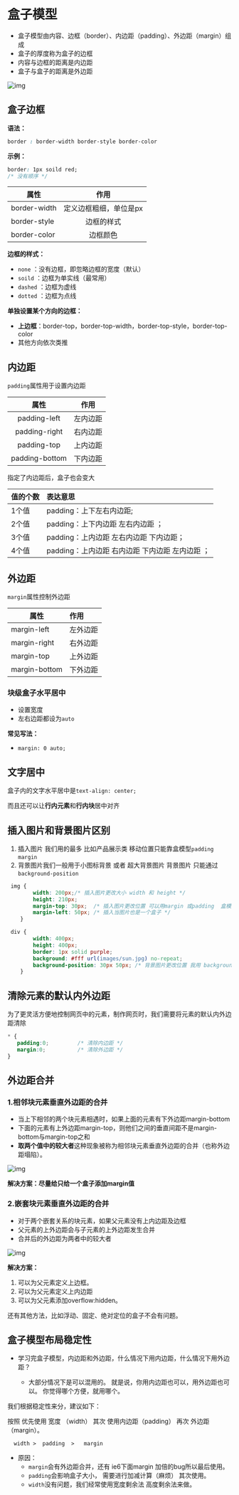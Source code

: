 # 盒子模型

* 盒子模型由内容、边框（border）、内边距（padding）、外边距（margin）组成
* 盒子的厚度称为盒子的边框
* 内容与边框的距离是内边距
* 盒子与盒子的距离是外边距

![img](https://github.com/hahaha28/photos/raw/master/notebooks/Web/标准盒子模型.png)



## 盒子边框

**语法：**

```css
border : border-width border-style border-color
```

**示例：**

```css
border: 1px soild red;	
/* 没有顺序 */
```

| 属性         |          作用          |
| ------------ | :--------------------: |
| border-width | 定义边框粗细，单位是px |
| border-style |       边框的样式       |
| border-color |        边框颜色        |

**边框的样式：**

* `none` ：没有边框，即忽略边框的宽度（默认）
* `soild` ：边框为单实线（最常用）
* `dashed` ：边框为虚线
* `dotted` ：边框为点线

**单独设置某个方向的边框：**

* **上边框**：border-top，border-top-width，border-top-style，border-top-color
* 其他方向依次类推



## 内边距

`padding`属性用于设置内边距

|      属性      |   作用   |
| :------------: | :------: |
|  padding-left  | 左内边距 |
| padding-right  | 右内边距 |
|  padding-top   | 上内边距 |
| padding-bottom | 下内边距 |

指定了内边距后，盒子也会变大

| 值的个数 | 表达意思                                        |
| :------- | :---------------------------------------------- |
| 1个值    | padding：上下左右内边距;                        |
| 2个值    | padding：上下内边距    左右内边距 ；            |
| 3个值    | padding：上内边距   左右内边距   下内边距；     |
| 4个值    | padding：上内边距 右内边距 下内边距 左内边距 ； |



## 外边距

`margin`属性控制外边距

| 属性          | 作用     |
| ------------- | :------- |
| margin-left   | 左外边距 |
| margin-right  | 右外边距 |
| margin-top    | 上外边距 |
| margin-bottom | 下外边距 |



### 块级盒子水平居中

* 设置宽度
* 左右边距都设为`auto`

**常见写法：**

* `margin: 0 auto;`



## 文字居中

盒子内的文字水平居中是`text-align: center;`

而且还可以让**行内元素**和**行内块**居中对齐



## 插入图片和背景图片区别

1. 插入图片 我们用的最多 比如产品展示类  移动位置只能靠盒模型`padding` `margin`
2. 背景图片我们一般用于小图标背景 或者 超大背景图片  背景图片 只能通过`background-position`

~~~css
 img {  
		width: 200px;/* 插入图片更改大小 width 和 height */
		height: 210px;
		margin-top: 30px;  /* 插入图片更改位置 可以用margin 或padding  盒模型 */
		margin-left: 50px; /* 插入当图片也是一个盒子 */
	}

 div {
		width: 400px;
		height: 400px;
		border: 1px solid purple;
		background: #fff url(images/sun.jpg) no-repeat;
		background-position: 30px 50px; /* 背景图片更改位置 我用 background-position */
	}
~~~



## 清除元素的默认内外边距

为了更灵活方便地控制网页中的元素，制作网页时，我们需要将元素的默认内外边距清除

~~~css
* {
   padding:0;         /* 清除内边距 */
   margin:0;          /* 清除外边距 */
}
~~~



## 外边距合并

### 1.相邻块元素垂直外边距的合并

- 当上下相邻的两个块元素相遇时，如果上面的元素有下外边距margin-bottom
- 下面的元素有上外边距margin-top，则他们之间的垂直间距不是margin-bottom与margin-top之和
- **取两个值中的较大者**这种现象被称为相邻块元素垂直外边距的合并（也称外边距塌陷）。

![img](https://github.com/hahaha28/photos/raw/master/notebooks/Web/www.png)

**解决方案：尽量给只给一个盒子添加margin值**



### 2.嵌套块元素垂直外边距的合并

- 对于两个嵌套关系的块元素，如果父元素没有上内边距及边框
- 父元素的上外边距会与子元素的上外边距发生合并
- 合并后的外边距为两者中的较大者

![img](https://github.com/hahaha28/photos/raw/master/notebooks/Web/n.png)

**解决方案：**

1. 可以为父元素定义上边框。
2. 可以为父元素定义上内边距
3. 可以为父元素添加overflow:hidden。

还有其他方法，比如浮动、固定、绝对定位的盒子不会有问题。



## 盒子模型布局稳定性

- 学习完盒子模型，内边距和外边距，什么情况下用内边距，什么情况下用外边距？

  - 大部分情况下是可以混用的。  就是说，你用内边距也可以，用外边距也可以。 你觉得哪个方便，就用哪个。

我们根据稳定性来分，建议如下：

按照 优先使用  宽度 （width）  其次 使用内边距（padding）    再次  外边距（margin）。   

```
  width >  padding  >   margin   
```

- 原因：
  - `margin`会有外边距合并，还有 ie6下面margin 加倍的bug所以最后使用。
  - `padding`会影响盒子大小， 需要进行加减计算（麻烦） 其次使用。
  - `width`没有问题，我们经常使用宽度剩余法 高度剩余法来做。